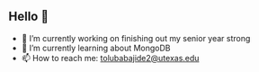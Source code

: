 ## Hello 👋

- 🔭 I’m currently working on finishing out my senior year strong
- 🌱 I’m currently learning about MongoDB
- 📫 How to reach me: tolubabajide2@utexas.edu
